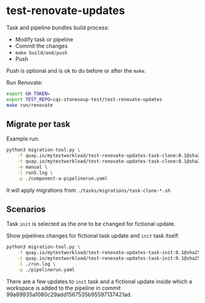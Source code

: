 # test-renovate-updates

Task and pipeline bundles build process:

* Modify task or pipeline
* Commit the changes
* `make build/and/push`
* Push

Push is optional and is ok to do before or after the `make`.

Run Renovate:

```bash
export GH_TOKEN=
export TEST_REPO=cqi-stonesoup-test/test-renovate-updates
make run/renovate
```

## Migrate per task

Example run:

```bash
python3 migration-tool.py \
    -f quay.io/mytestworkload/test-renovate-updates-task-clone:0.1@sha256:059e0bac3ed0877132c31ec201e023eb1e89b49ee1337c2392531e5d59e77809 \
    -t quay.io/mytestworkload/test-renovate-updates-task-clone:0.1@sha256:b4cdb3ea6b1923fa97aa2bff1f5a974910c7c1b7718bb6853e2e78e72811cb1f \
    -m manual \
    -l run5.log \
    -p ./component-a-pipelinerun.yaml
```

It will apply migrations from `./tasks/migrations/task-clone-*.sh`

## Scenarios

Task `init` is selected as the one to be changed for fictional update.

Show pipelines changes for fictional task update and `init` task itself:

```bash
python3 migration-tool.py \
    -f quay.io/mytestworkload/test-renovate-updates-task-init:0.1@sha256:00e467c83c0188130134e0581bdd1d74fa3657ac1cef96345d92d50f9c96e3b0 \
    -t quay.io/mytestworkload/test-renovate-updates-task-init:0.1@sha256:13534468b93b03a01bf78ac9345f5e8c8d2d6d2e65cb11e6431526642e5730ff \
    -l ./run.log \
	-p ./pipelinerun.yaml
```

There are a few updates to `init` task and a fictional update inside which a workspace is added to the pipeline in commit 99a89935a1080c29add1567535b95597137421ad.
